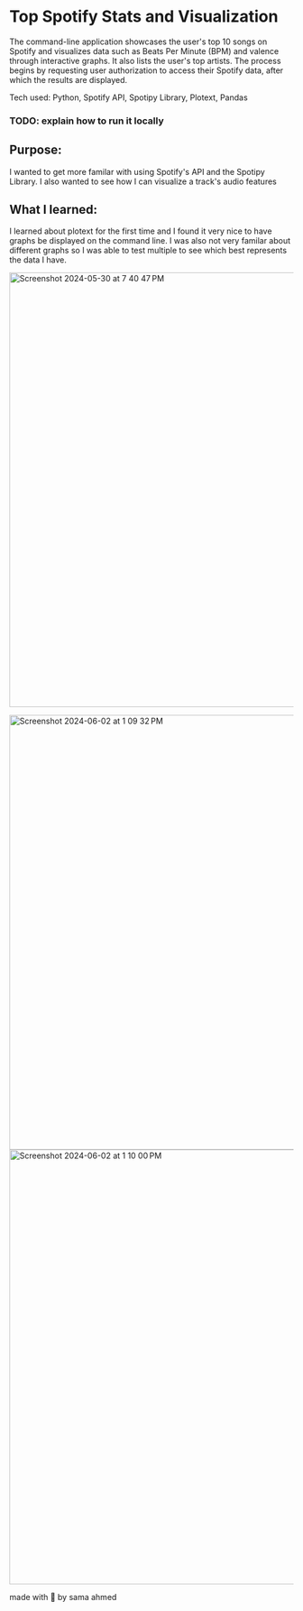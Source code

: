 # Top Spotify Stats and Visualization
The command-line application showcases the user's top 10 songs on Spotify and visualizes data such as Beats Per Minute (BPM) and valence through interactive graphs. It also lists the user's top artists. The process begins by requesting user authorization to access their Spotify data, after which the results are displayed.

Tech used: Python, Spotify API, Spotipy Library, Plotext, Pandas

### TODO: explain how to run it locally

## Purpose:
I wanted to get more familar with using Spotify's API and the Spotipy Library. I also wanted to see how I can visualize a track's audio features

## What I learned:
I learned about plotext for the first time and I found it very nice to have graphs be displayed on the command line. I was also not very familar about
different graphs so I was able to test multiple to see which best represents the data I have.

<img width="771" alt="Screenshot 2024-05-30 at 7 40 47 PM" src="https://github.com/26samaahmed/userSpotStats/assets/111910374/183547dd-44f9-44f7-8fb6-3bb8acb6f6e2"><br>

<img width="771" alt="Screenshot 2024-06-02 at 1 09 32 PM" src="https://github.com/26samaahmed/YourSpotStats/assets/111910374/24a12811-b0f5-4536-b5a2-7df7cbcad9db">

<img width="771" alt="Screenshot 2024-06-02 at 1 10 00 PM" src="https://github.com/26samaahmed/YourSpotStats/assets/111910374/2bf14f60-e331-4d8f-93b6-d65e666cd928">


made with 💚 by sama ahmed
